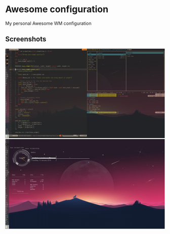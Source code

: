 # Awesome configuration

My personal Awesome WM configuration

## Screenshots

<img src="./screenshots/busy.png" alt="Screenshot with a couple of open terminals">
<img src="./screenshots/free.png" alt="Screenshot without any open clients">
